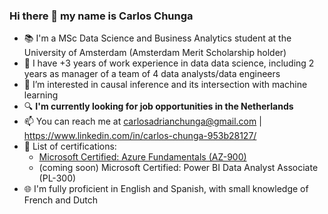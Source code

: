 ### Hi there 👋 my name is Carlos Chunga

- 📚 I'm a MSc Data Science and Business Analytics student at the University of Amsterdam (Amsterdam Merit Scholarship holder)
- 💼 I have +3 years of work experience in data data science, including 2 years as manager of a team of 4 data analysts/data engineers
- 🌱 I’m interested in causal inference and its intersection with machine learning
- 🔍 **I'm currently looking for job opportunities in the Netherlands**
- 📫 You can reach me at carlosadrianchunga@gmail.com | https://www.linkedin.com/in/carlos-chunga-953b28127/
- 📜 List of certifications:
  - [Microsoft Certified: Azure Fundamentals (AZ-900)](https://learn.microsoft.com/api/credentials/share/en-us/CarlosChunga-4976/9906AE0CD5716C82?sharingId)
  - (coming soon) Microsoft Certified: Power BI Data Analyst Associate (PL-300)
- 🌐 I'm fully proficient in English and Spanish, with small knowledge of French and Dutch
